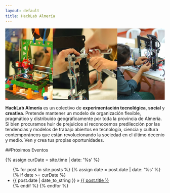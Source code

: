 ```yaml
---
layout: default
title: HackLab Almería
---
```


![HackLab Almería](recursos/portada.jpg)

**HackLab Almería** es un colectivo de **experimentación tecnológica**,
**social** y **creativa**. Pretende mantener un modelo de organización flexible,
pragmático y distribuido geográficamente por toda la provincia de Almería. Si
bien procuramos huir de prejuicios sí reconocemos predilección por las
tendencias y modelos de trabajo abiertos en tecnología, ciencia y cultura
contemporáneos que están revolucionando la sociedad en el último decenio y
medio. Ven y crea tus propias oportunidades.



##Próximos Eventos

{% assign curDate = site.time | date: '%s' %}
<ul>
{% for post in site.posts %}
    {% assign date = post.date | date: '%s' %}
    {% if date >= curDate %}
        <li><span>{{ post.date | date_to_string }}</span> &raquo; <a href="{{ post.url }}">{{ post.title }}</a></li>
    {% endif %}
{% endfor %}
</ul>


